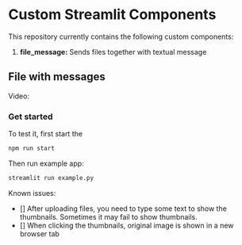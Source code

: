 # Custom Streamlit Components

This repository currently contains the following custom components:
1. **file_message:** Sends files together with textual message

## File with messages

Video:


### Get started

To test it, first start the 
```bash
npm run start
```

Then run example app:
```bash
streamlit run example.py
```

Known issues:

* [] After uploading files, you need to type some text to show the thumbnails. Sometimes it may fail to show thumbnails.
* [] When clicking the thumbnails, original image is shown in a new browser tab
